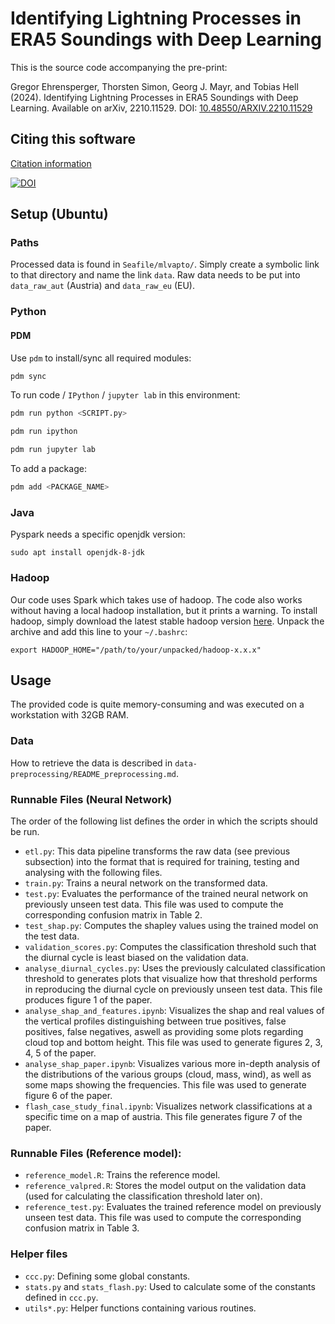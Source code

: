 # Identifying Lightning Processes in ERA5 Soundings with Deep Learning

This is the source code accompanying the pre-print:

Gregor Ehrensperger, Thorsten Simon, Georg J. Mayr, and Tobias Hell (2024). Identifying Lightning Processes in ERA5 Soundings with Deep Learning. Available on arXiv, 2210.11529. DOI: [10.48550/ARXIV.2210.11529](https://doi.org/10.48550/arXiv.2210.11529)

## Citing this software
[Citation information](CITATION.cff)

[![DOI](https://zenodo.org/badge/550170268.svg)](https://zenodo.org/badge/latestdoi/550170268)


## Setup (Ubuntu)
### Paths
Processed data is found in `Seafile/mlvapto/`. Simply create a symbolic link to that directory and name the link `data`. Raw data needs to be put into `data_raw_aut` (Austria) and `data_raw_eu` (EU).

### Python
#### PDM
Use `pdm` to install/sync all required modules:
```bash
pdm sync
```

To run code / `IPython` / `jupyter lab` in this environment:
```bash
pdm run python <SCRIPT.py>

pdm run ipython

pdm run jupyter lab
```

To add a package:
```bash
pdm add <PACKAGE_NAME>
```

### Java
Pyspark needs a specific openjdk version:
```
sudo apt install openjdk-8-jdk
```

### Hadoop
Our code uses Spark which takes use of hadoop. The code also works without having a local hadoop installation, but it prints a warning.
To install hadoop, simply download the latest stable hadoop version [here](https://downloads.apache.org/hadoop/common/stable/). Unpack
the archive and add this line to your `~/.bashrc`:
```
export HADOOP_HOME="/path/to/your/unpacked/hadoop-x.x.x"
```

## Usage

The provided code is quite memory-consuming and was executed on a workstation with 32GB RAM.

### Data
How to retrieve the data is described in `data-preprocessing/README_preprocessing.md`.

### Runnable Files (Neural Network)
The order of the following list defines the order in which the scripts should be run.
- `etl.py`: This data pipeline transforms the raw data (see previous subsection) into the format that is required for training, testing and analysing with the following files.
- `train.py`: Trains a neural network on the transformed data.
- `test.py`: Evaluates the performance of the trained neural network on previously unseen test data. This file was used to compute the corresponding confusion matrix in Table 2.
- `test_shap.py`: Computes the shapley values using the trained model on the test data.
- `validation_scores.py`: Computes the classification threshold such that the diurnal cycle is least biased on the validation data.
- `analyse_diurnal_cycles.py`: Uses the previously calculated classification threshold to generates plots that visualize how that threshold performs in reproducing the diurnal cycle on previously unseen test data. This file produces figure 1 of the paper.
- `analyse_shap_and_features.ipynb`: Visualizes the shap and real values of the vertical profiles distinguishing between true positives, false positives, false negatives, aswell as providing some plots regarding cloud top and bottom height. This file was used to generate figures 2, 3, 4, 5 of the paper.
- `analyse_shap_paper.ipynb`: Visualizes various more in-depth analysis of the distributions of the various groups (cloud, mass, wind), as well as some maps showing the frequencies. This file was used to generate figure 6 of the paper.
- `flash_case_study_final.ipynb`: Visualizes network classifications at a specific time on a map of austria. This file generates figure 7 of the paper.

### Runnable Files (Reference model):
- `reference_model.R`: Trains the reference model.
- `reference_valpred.R`: Stores the model output on the validation data (used for calculating the classification threshold later on).
- `reference_test.py`: Evaluates the trained reference model on previously unseen test data. This file was used to compute the corresponding confusion matrix in Table 3.

### Helper files
- `ccc.py`: Defining some global constants.
- `stats.py` and `stats_flash.py`: Used to calculate some of the constants defined in `ccc.py`.
- `utils*.py`: Helper functions containing various routines.
